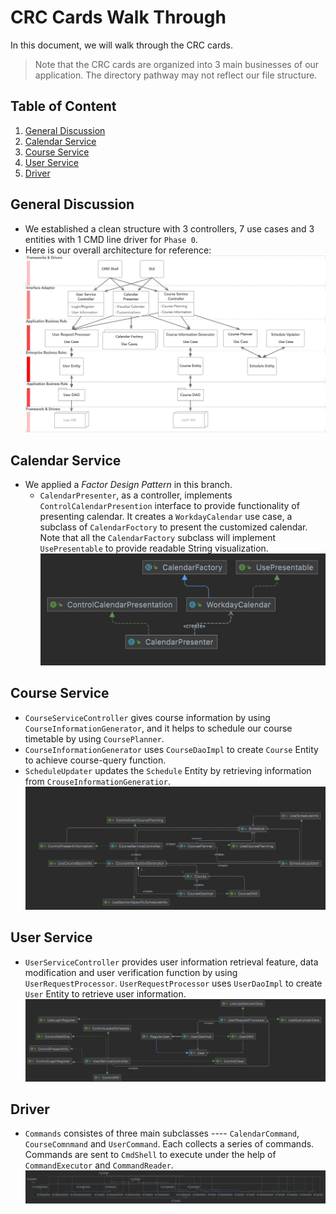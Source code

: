 # CRC Cards Walk Through

In this document, we will walk through the CRC cards.

> Note that the CRC cards are organized into 3 main businesses of our application. The directory pathway may not reflect our file structure.



## Table of Content
1. [General Discussion](#General-Discussion)
2. [Calendar Service](#Calendar-Service)
3. [Course Service](#Course-Service)
4. [User Service](#User-Service)
5. [Driver](#Driver)

## General Discussion
- We established a clean structure with 3 controllers, 7 use cases and 3 entities with 1 CMD line driver for `Phase 0`.
- Here is our overall architecture for reference:
![](crcWalkThrough.assets/CD.jpg)

## Calendar Service
- We applied a *Factor Design Pattern* in this branch.
  - `CalendarPresenter`, as a controller, implements `ControlCalendarPresention` interface to provide functionality of presenting calendar. It creates a `WorkdayCalendar` use case, a subclass of `CalendarFoctory` to present the customized calendar. Note that all the `CalendarFactory` subclass will implement `UsePresentable` to provide readable String visualization.  
![](crcWalkThrough.assets/calendarService.png)
## Course Service
- `CourseServiceController` gives course information by using `CourseInformationGenerator`, and it helps to schedule our course timetable by using `CoursePlanner`. 
- `CourseInformationGenerator` uses `CourseDaoImpl` to create `Course` Entity to achieve course-query function. 
- `ScheduleUpdater` updates the `Schedule` Entity by retrieving information from `CrouseInformationGeneratior`. 
![](crcWalkThrough.assets/courseService.png)
## User Service
- `UserServiceController` provides user information retrieval feature, data modification and user verification function by using `UserRequestProcessor`. `UserRequestProcessor` uses  `UserDaoImpl` to create `User` Entity to retrieve user information. 
![](crcWalkThrough.assets/userService.png)
## Driver
- `Commands` consistes of three main subclasses ---- `CalendarCommand`, `CourseComnmand` and `UserCommand`. Each collects a series of commands. Commands are sent to `CmdShell` to execute under the help of `CommandExecutor` and `CommandReader`.   
![](crcWalkThrough.assets/CmdShell.png)